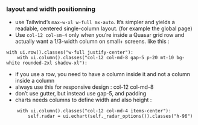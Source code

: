 
### layout and width positionning 
-  use Tailwind’s `max-w-xl w-full mx-auto`. It’s simpler and yields a readable, centered single-column layout. (for example the global page)
- Use `col-12 col-sm-4` only when you’re inside a Quasar grid row and actually want a 1/3-width column on small+ screens. like this :

```
with ui.row().classes("w-full justify-center"):  
    with ui.column().classes("col-12 col-md-8 gap-5 p-20 mt-10 bg-white rounded-2xl shadow-xl"):
```


- if you use a row, you need to have a column inside it and not a column inside a column 
- always use this for responsive design  : col-12 col-md-8 
- don’t use gutter, but instead use gap-5, and padding
- charts needs columns to define width and also height : 

```
    with ui.column().classes("col-12 col-md-4 items-center"):  
        self.radar = ui.echart(self._radar_options()).classes("h-96")
```


